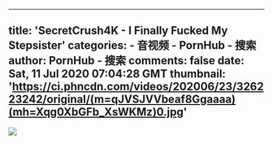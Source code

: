 
---
title: 'SecretCrush4K - I Finally Fucked My Stepsister'
categories: 
    - 音视频
    - PornHub - 搜索
author: PornHub - 搜索
comments: false
date: Sat, 11 Jul 2020 07:04:28 GMT
thumbnail: 'https://ci.phncdn.com/videos/202006/23/326223242/original/(m=qJVSJVVbeaf8Ggaaaa)(mh=Xqg0XbGFb_XsWKMz)0.jpg'
---

<div>   
<img src="https://ci.phncdn.com/videos/202006/23/326223242/original/(m=qJVSJVVbeaf8Ggaaaa)(mh=Xqg0XbGFb_XsWKMz)0.jpg" referrerpolicy="no-referrer">  
</div>
            